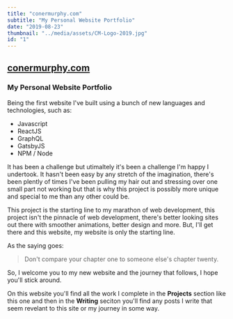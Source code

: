 ```yaml
---
title: "conermurphy.com"
subtitle: "My Personal Website Portfolio"
date: "2019-08-23"
thumbnail: "../media/assets/CM-Logo-2019.jpg"
id: "1"
---
```


## [conermurphy.com](https://conermurphy.com)
### My Personal Website Portfolio

Being the first website I've built using a bunch of new languages and technologies, such as:

* Javascript
* ReactJS
* GraphQL
* GatsbyJS
* NPM / Node

It has been a challenge but utimaltely it's been a challenge I'm happy I undertook. It hasn't been easy by any stretch of the imagination, there's been plently of times I've been pulling my hair out and stressing over one small part not working but that is why this project is possibly more unique and special to me than any other could be. 

This project is the starting line to my marathon of web development, this project isn't the pinnacle of web development, there's better looking sites out there with smoother animations, better design and more. But, I'll get there and this website, my website is only the starting line.

As the saying goes:

> Don't compare your chapter one to someone else's chapter twenty.

So, I welcome you to my new website and the journey that follows, I hope you'll stick around.

On this website you'll find all the work I complete in the **Projects** section like this one and then in the **Writing** seciton you'll find any posts I write that seem revelant to this site or my journey in some way.

